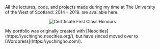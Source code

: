 All the lectures, code, and projects made during my time at The University of the West of Scotland: 2014 - 2019. are available here.
<p align="center">
  <img src="https://github.com/yuchingho/University/blob/master/Events/Certificate%20First%20Class%20Honours.png" alt="Certificate First Class Honours"/>
</p>
My portfolio was originally created with [Neocities](https://yuchingho.neocities.org/), but have sinced moved over to [Wordpress](https://yuchingho.com/).